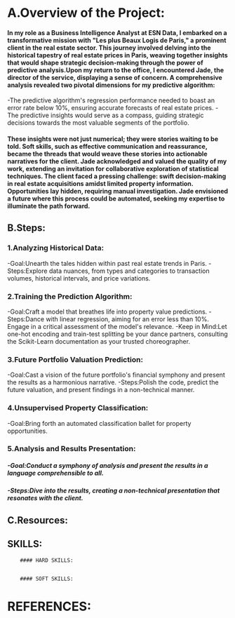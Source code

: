 # A.Overview of the Project:




#### In my role as a Business Intelligence Analyst at ESN Data, I embarked on a transformative mission with "Les plus Beaux Logis de Paris," a prominent client in the real estate sector. This journey involved delving into the historical tapestry of real estate prices in Paris, weaving together insights that would shape strategic decision-making through the power of predictive analysis.Upon my return to the office, I encountered Jade, the director of the service, displaying a sense of concern. A comprehensive analysis revealed two pivotal dimensions for my predictive algorithm:
-The predictive algorithm's regression performance needed to boast an error rate below 10%, ensuring accurate forecasts of real estate prices.
-The predictive insights would serve as a compass, guiding strategic decisions towards the most valuable segments of the portfolio.
####  These insights were not just numerical; they were stories waiting to be told. Soft skills, such as effective communication and reassurance, became the threads that would weave these stories into actionable narratives for the client. Jade acknowledged and valued the quality of my work, extending an invitation for collaborative exploration of statistical techniques. The client faced a pressing challenge: swift decision-making in real estate acquisitions amidst limited property information. Opportunities lay hidden, requiring manual investigation. Jade envisioned a future where this process could be automated, seeking my expertise to illuminate the path forward.

## B.Steps:

   ### 1.Analyzing Historical Data:

-Goal:Unearth the tales hidden within past real estate trends in Paris.
-Steps:Explore data nuances, from types and categories to transaction volumes, historical intervals, and price variations.

   ### 2.Training the Prediction Algorithm:

-Goal:Craft a model that breathes life into property value predictions.
-Steps:Dance with linear regression, aiming for an error less than 10%. Engage in a critical assessment of the model's relevance.
-Keep in Mind:Let one-hot encoding and train-test splitting be your dance partners, consulting the Scikit-Learn documentation as your trusted choreographer.


   ### 3.Future Portfolio Valuation Prediction:

-Goal:Cast a vision of the future portfolio's financial symphony and present the results as a harmonious narrative.
-Steps:Polish the code, predict the future valuation, and present findings in a non-technical manner.


  ### 4.Unsupervised Property Classification:

-Goal:Bring forth an automated classification ballet for property opportunities.

  ### 5.Analysis and Results Presentation:

 ##### -Goal:Conduct a symphony of analysis and present the results in a language comprehensible to all.
 ##### -Steps:Dive into the results, creating a non-technical presentation that resonates with the client.


  ## C.Resources:



   ## SKILLS:
        #### HARD SKILLS:


        #### SOFT SKILLS:


   # REFERENCES:
   
